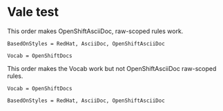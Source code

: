 # Vale test

This order makes OpenShiftAsciiDoc, raw-scoped rules work. 

````
BasedOnStyles = RedHat, AsciiDoc, OpenShiftAsciiDoc

Vocab = OpenShiftDocs
````

This order makes the Vocab work but not OpenShiftAsciiDoc raw-scoped rules.

````
Vocab = OpenShiftDocs

BasedOnStyles = RedHat, AsciiDoc, OpenShiftAsciiDoc
````

